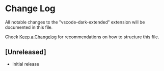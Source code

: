 # Change Log

All notable changes to the "vscode-dark-extended" extension will be documented in this file.

Check [Keep a Changelog](http://keepachangelog.com/) for recommendations on how to structure this file.

## [Unreleased]

- Initial release
